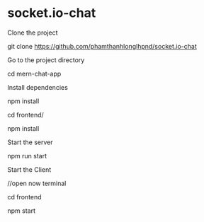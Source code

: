 # socket.io-chat
Clone the project

  git clone https://github.com/phamthanhlonglhpnd/socket.io-chat
  
Go to the project directory

  cd mern-chat-app
  
Install dependencies

  npm install
  
  cd frontend/
  
  npm install
  
Start the server

  npm run start
  
Start the Client

  //open now terminal
  
  cd frontend
  
  npm start
